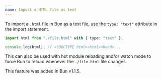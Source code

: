```yaml
---
name: Import a HTML file as text
---
```


To import a `.html` file in Bun as a text file, use the `type: "text"` attribute in the import statement.

```ts
import html from "./file.html" with { type: "text" };

console.log(html); // <!DOCTYPE html><html><head>...
```

This can also be used with hot module reloading and/or watch mode to force Bun to reload whenever the `./file.html` file changes.

This feature was added in Bun v1.1.5.
